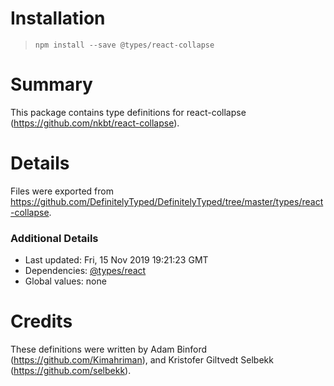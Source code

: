 # Installation
> `npm install --save @types/react-collapse`

# Summary
This package contains type definitions for react-collapse (https://github.com/nkbt/react-collapse).

# Details
Files were exported from https://github.com/DefinitelyTyped/DefinitelyTyped/tree/master/types/react-collapse.

### Additional Details
 * Last updated: Fri, 15 Nov 2019 19:21:23 GMT
 * Dependencies: [@types/react](https://npmjs.com/package/@types/react)
 * Global values: none

# Credits
These definitions were written by  Adam Binford (https://github.com/Kimahriman), and Kristofer Giltvedt Selbekk (https://github.com/selbekk).
